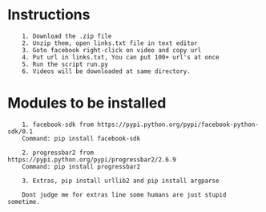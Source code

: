# Instructions
		1. Download the .zip file
		2. Unzip them, open links.txt file in text editor
		3. Goto facebook right-click on video and copy url
		4. Put url in links.txt, You can put 100+ url's at once
		5. Run the script run.py
		6. Videos will be downloaded at same directory.

#  Modules to be installed

		1. facebook-sdk from https://pypi.python.org/pypi/facebook-python-sdk/0.1
		Command: pip install facebook-sdk
		
		2. progressbar2 from https://pypi.python.org/pypi/progressbar2/2.6.9
		Command: pip install progressbar2
		
		3. Extras, pip install urllib2 and pip install argparse
		
		Dont judge me for extras line some humans are just stupid sometime.
